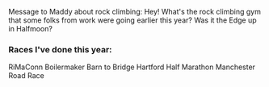 Message to Maddy about rock climbing:
Hey! What's the rock climbing gym that some folks from work were going earlier this year? Was it the Edge up in Halfmoon?


### Races I've done this year:
RiMaConn
Boilermaker
Barn to Bridge
Hartford Half Marathon
Manchester Road Race


